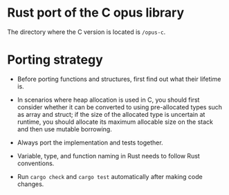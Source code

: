 # Rust port of the C opus library

The directory where the C version is located is `/opus-c`.

# Porting strategy

- Before porting functions and structures, first find out what their lifetime is.

- In scenarios where heap allocation is used in C, you should first consider whether it can be converted to using pre-allocated types such as array and struct; if the size of the allocated type is uncertain at runtime, you should allocate its maximum allocable size on the stack and then use mutable borrowing.

- Always port the implementation and tests together.
 
- Variable, type, and function naming in Rust needs to follow Rust conventions.

- Run `cargo check` and `cargo test` automatically after making code changes.